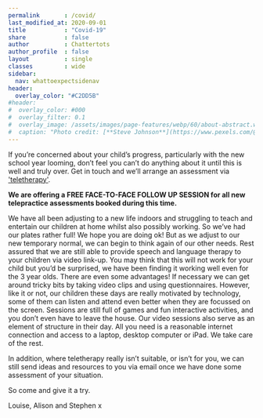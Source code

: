 ```yaml
---
permalink       : /covid/
last_modified_at: 2020-09-01
title           : "Covid-19"
share           : false
author          : Chattertots
author_profile  : false
layout          : single
classes         : wide
sidebar:
  nav: whattoexpectsidenav
header:
  overlay_color: "#C2DD5B"
#header:
#  overlay_color: #000
#  overlay_filter: 0.1
#  overlay_image: /assets/images/page-features/webp/60/about-abstract.webp
#  caption: "Photo credit: [**Steve Johnson**](https://www.pexels.com/@steve)"
---
```


If you’re concerned about your child’s progress, particularly with the new school year looming, don’t feel you can’t do anything about it until this is well and truly over. Get in touch and we’ll arrange an assessment via ['teletherapy'](/teletherapy).

**We are offering a FREE FACE-TO-FACE FOLLOW UP SESSION for all new telepractice assessments booked during this time.**

We have all been adjusting to a new life indoors and struggling to teach and entertain our children at home whilst also possibly working. So we’ve had our plates rather full! We hope you are doing ok! But as we adjust to our new temporary normal, we can begin to think again of our other needs. Rest assured that we are still able to provide speech and language therapy to your children via video link-up. You may think that this will not work for your child but you’d be surprised, we have been finding it working well even for the 3 year olds. There are even some advantages! If necessary we can get around tricky bits by taking video clips and using questionnaires. However, like it or not, our children these days are really motivated by technology, some of them can listen and attend even better when they are focussed on the screen. Sessions are still full of games and fun interactive activities, and you don’t even have to leave the house. Our video sessions also serve as an element of structure in their day. All you need is a reasonable internet connection and access to a laptop, desktop computer or iPad. We take care of the rest.

In addition, where teletherapy really isn’t suitable, or isn’t for you, we can still send ideas and resources to you via email once we have done some assessment of your situation. 

So come and give it a try.

Louise, Alison and Stephen x
